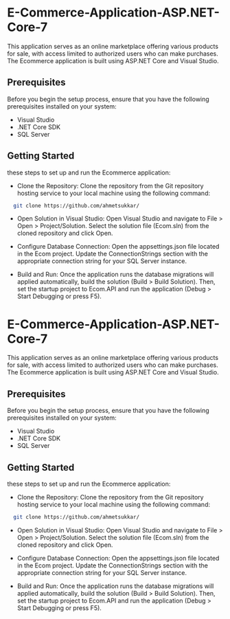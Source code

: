 # E-Commerce-Application-ASP.NET-Core-7

This application serves as an online marketplace offering various products for sale, with access limited to authorized users who can make purchases. The Ecommerce application is built using ASP.NET Core and Visual Studio.

## Prerequisites
Before you begin the setup process, ensure that you have the following prerequisites installed on your system:

- Visual Studio
- .NET Core SDK
- SQL Server


## Getting Started

these steps to set up and run the Ecommerce application:

- Clone the Repository: Clone the repository from the Git repository hosting service to your local machine using the following command:
```bash
  git clone https://github.com/ahmetsukkar/
```
- Open Solution in Visual Studio: Open Visual Studio and navigate to File > Open > Project/Solution. Select the solution file (Ecom.sln) from the cloned repository and click Open.

- Configure Database Connection: Open the appsettings.json file located in the Ecom project. Update the ConnectionStrings section with the appropriate connection string for your SQL Server instance.

- Build and Run: Once the application runs the database migrations will applied automatically, build the solution (Build > Build Solution). Then, set the startup project to Ecom.API and run the application (Debug > Start Debugging or press F5).
# E-Commerce-Application-ASP.NET-Core-7

This application serves as an online marketplace offering various products for sale, with access limited to authorized users who can make purchases. The Ecommerce application is built using ASP.NET Core and Visual Studio.

## Prerequisites
Before you begin the setup process, ensure that you have the following prerequisites installed on your system:

- Visual Studio
- .NET Core SDK
- SQL Server


## Getting Started

these steps to set up and run the Ecommerce application:

- Clone the Repository: Clone the repository from the Git repository hosting service to your local machine using the following command:
```bash
  git clone https://github.com/ahmetsukkar/
```
- Open Solution in Visual Studio: Open Visual Studio and navigate to File > Open > Project/Solution. Select the solution file (Ecom.sln) from the cloned repository and click Open.

- Configure Database Connection: Open the appsettings.json file located in the Ecom project. Update the ConnectionStrings section with the appropriate connection string for your SQL Server instance.

- Build and Run: Once the application runs the database migrations will applied automatically, build the solution (Build > Build Solution). Then, set the startup project to Ecom.API and run the application (Debug > Start Debugging or press F5).
